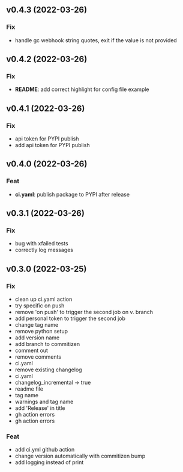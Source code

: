 ## v0.4.3 (2022-03-26)

### Fix

- handle gc webhook string quotes, exit if the value is not provided

## v0.4.2 (2022-03-26)

### Fix

- **README**: add correct highlight for config file example

## v0.4.1 (2022-03-26)

### Fix

- api token for PYPI publish
- add api token for PYPI publish

## v0.4.0 (2022-03-26)

### Feat

- **ci.yaml**: publish package to PYPI after release

## v0.3.1 (2022-03-26)

### Fix

- bug with xfailed tests
- correctly log messages

## v0.3.0 (2022-03-25)

### Fix

- clean up ci.yaml action
- try specific on push
- remove 'on push' to trigger the second job on v. branch
- add personal token to trigger the second job
- change tag name
- remove python setup
- add version name
- add branch to commitizen
- comment out
- remove comments
- ci.yaml
- remove existing changelog
- ci.yaml
- changelog_incremental -> true
- readme file
- tag name
- warnings and tag name
- add 'Release' in title
- gh action errors
- gh action errors

### Feat

- add ci.yml github action
- change version automatically with commitizen bump
- add logging instead of print
